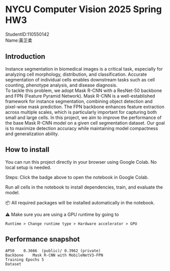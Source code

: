# NYCU Computer Vision 2025 Spring HW3
StudentID:110550142  
Name:黃芷柔  

## Introduction
Instance segmentation in biomedical images is a critical task, especially for analyzing cell morphology, distribution, and classification. Accurate segmentation of individual cells enables downstream tasks such as cell counting, phenotype analysis, and disease diagnosis.  
To tackle this problem, we adopt Mask R-CNN with a ResNet-50 backbone and FPN (Feature Pyramid Network). Mask R-CNN is a well-established framework for instance segmentation, combining object detection and pixel-wise mask prediction. The FPN backbone enhances feature extraction across multiple scales, which is particularly important for capturing both small and large cells. 
In this project, we aim to improve the performance of the base Mask R-CNN model on a given cell segmentation dataset. Our goal is to maximize detection accuracy while maintaining model compactness and generalization ability.  




## How to install
You can run this project directly in your browser using Google Colab. No local setup is needed.

Steps:
Click the badge above to open the notebook in Google Colab.  

Run all cells in the notebook to install dependencies, train, and evaluate the model.  

📦 All required packages will be installed automatically in the notebook.  

⚠️ Make sure you are using a GPU runtime by going to

   `Runtime > Change runtime type > Hardware accelerator > GPU`




## Performance snapshot

```
AP50    0.3666  (public)/ 0.3962 (private)
Backbone	Mask R-CNN with MobileNetV3-FPN  
Training Epochs	5
Dataset	
